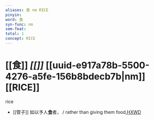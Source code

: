 ```yaml
---
aliases: 食 nm RICE
pinyin: 
word: 食
syn-func: nm
sem-feat: 
total: 1
concept: RICE 
---
```

# [[食]] *[[]]*  [[uuid-e917a78b-5500-4276-a5fe-156b8bdecb7b|nm]] [[RICE]]
rice
 - [[管子]] 如以予人**食**者， / rather than giving them food,[HXWD](https://hxwd.org/textview.html?location=KR3c0001_tls_012-92a.4)